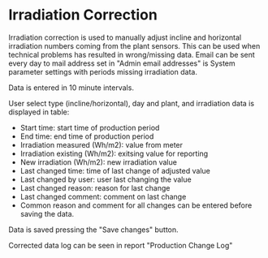 # Irradiation Correction

Irradiation correction is used to manually adjust incline and horizontal irradiation numbers coming from the plant sensors. 
This can be used when technical problems has resulted in wrong/missing data. 
Email can be sent every day to mail address set in "Admin email addresses" is System parameter settings with periods missing irradiation data.

Data is entered in 10 minute intervals.

User select type (incline/horizontal), day and plant, and irradiation data is displayed in table:
- Start time: start time of production period 
- End time: end time of production period
- Irradiation measured (Wh/m2): value from meter
- Irradiation existing (Wh/m2): exitsing value for reporting
- New irradiation (Wh/m2): new irradiation value
- Last changed time: time of last change of adjusted value
- Last changed by user: user last changing the value
- Last changed reason: reason for last change 
- Last changed comment: comment on last change
- Common reason and comment  for all changes can be entered before saving the data. 

Data is saved pressing the "Save changes" button.

Corrected data log can be seen in report "Production Change Log"